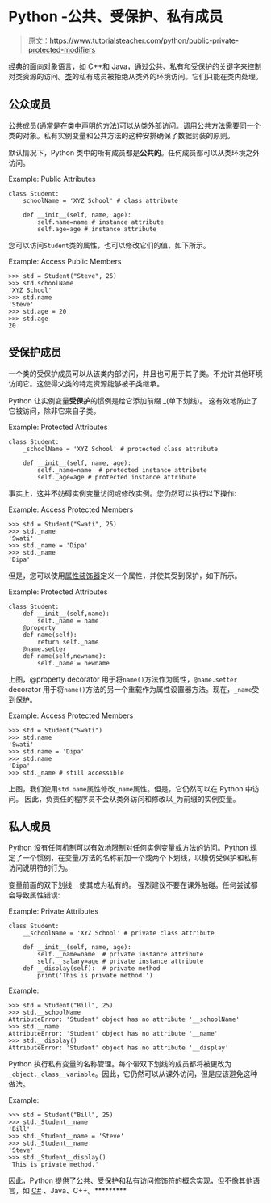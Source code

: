 # Python -公共、受保护、私有成员

> 原文：<https://www.tutorialsteacher.com/python/public-private-protected-modifiers>

经典的面向对象语言，如 C++和 Java，通过公共、私有和受保护的关键字来控制对类资源的访问。[类](/python/python-class)的私有成员被拒绝从类外的环境访问。它们只能在类内处理。

## 公众成员

公共成员(通常是在类中声明的方法)可以从类外部访问。调用公共方法需要同一个类的对象。私有实例变量和公共方法的这种安排确保了数据封装的原则。

默认情况下，Python 类中的所有成员都是**公共的**。任何成员都可以从类环境之外访问。

Example: Public Attributes 

```
class Student:
    schoolName = 'XYZ School' # class attribute

    def __init__(self, name, age):
        self.name=name # instance attribute
        self.age=age # instance attribute 
```

您可以访问`Student`类的属性，也可以修改它们的值，如下所示。

Example: Access Public Members 

```
>>> std = Student("Steve", 25)
>>> std.schoolName
'XYZ School'
>>> std.name
'Steve'
>>> std.age = 20
>>> std.age
20 
```

## 受保护成员

一个类的受保护成员可以从该类内部访问，并且也可用于其子类。不允许其他环境访问它。这使得父类的特定资源能够被子类继承。

Python 让实例变量**受保护**的惯例是给它添加前缀 _(单下划线)。 这有效地防止了它被访问，除非它来自子类。

Example: Protected Attributes 

```
class Student:
    _schoolName = 'XYZ School' # protected class attribute

    def __init__(self, name, age):
        self._name=name  # protected instance attribute
        self._age=age # protected instance attribute 
```

事实上，这并不妨碍实例变量访问或修改实例。您仍然可以执行以下操作:

Example: Access Protected Members 

```
>>> std = Student("Swati", 25)
>>> std._name
'Swati'
>>> std._name = 'Dipa'
>>> std._name
'Dipa' 
```

但是，您可以使用[属性装饰器](/python/property-decorator)定义一个属性，并使其受到保护，如下所示。

Example: Protected Attributes 

```
class Student:
	def __init__(self,name):
		self._name = name
	@property
	def name(self):
		return self._name
	@name.setter
	def name(self,newname):
		self._name = newname 
```

上图，@property decorator 用于将`name()`方法作为属性，`@name.setter` decorator 用于将`name()`方法的另一个重载作为属性设置器方法。现在，`_name`受到保护。

Example: Access Protected Members 

```
>>> std = Student("Swati")
>>> std.name
'Swati'
>>> std.name = 'Dipa'
>>> std.name
'Dipa'
>>> std._name # still accessible 
```

上图，我们使用`std.name`属性修改`_name`属性。但是，它仍然可以在 Python 中访问。 因此，负责任的程序员不会从类外访问和修改以`_`为前缀的实例变量。

## 私人成员

Python 没有任何机制可以有效地限制对任何实例变量或方法的访问。Python 规定了一个惯例，在变量/方法的名称前加一个或两个下划线，以模仿受保护和私有访问说明符的行为。

变量前面的双下划线`__`使其成为私有的。 强烈建议不要在课外触碰。任何尝试都会导致属性错误:

Example: Private Attributes 

```
class Student:
    __schoolName = 'XYZ School' # private class attribute

    def __init__(self, name, age):
        self.__name=name  # private instance attribute
        self.__salary=age # private instance attribute
    def __display(self):  # private method
	    print('This is private method.') 
```

Example: 

```
>>> std = Student("Bill", 25)
>>> std.__schoolName
AttributeError: 'Student' object has no attribute '__schoolName'
>>> std.__name
AttributeError: 'Student' object has no attribute '__name'
>>> std.__display()
AttributeError: 'Student' object has no attribute '__display' 
```

Python 执行私有变量的名称管理。每个带双下划线的成员都将被更改为`_object._class__variable`。因此，它仍然可以从课外访问，但是应该避免这种做法。

Example: 

```
>>> std = Student("Bill", 25)
>>> std._Student__name
'Bill'
>>> std._Student__name = 'Steve'
>>> std._Student__name
'Steve'
>>> std._Student__display()
'This is private method.' 
```

因此，Python 提供了公共、受保护和私有访问修饰符的概念实现，但不像其他语言，如 [C#](/csharp) 、Java、C++。*********